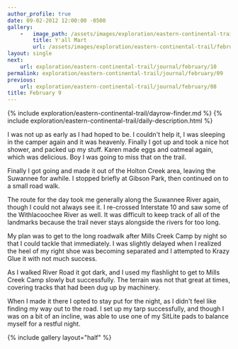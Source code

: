 ```yaml
---
author_profile: true
date: 09-02-2012 12:00:00 -0500
gallery:
    -   image_path: /assets/images/exploration/eastern-continental-trail/february/small/9-1.jpg
        title: Y'all Mart
        url: /assets/images/exploration/eastern-continental-trail/february/large/9-1.jpg
layout: single
next:
    url: exploration/eastern-continental-trail/journal/february/10
permalink: exploration/eastern-continental-trail/journal/february/09
previous:
    url: exploration/eastern-continental-trail/journal/february/08
title: February 9
---
```

{% include exploration/eastern-continental-trail/dayrow-finder.md %}
{% include exploration/eastern-continental-trail/daily-description.html %}

I was not up as early as I had hoped to be. I couldn't help it, I was sleeping in the camper again and it was heavenly. Finally I got up and took a nice hot shower, and packed up my stuff. Karen made eggs and oatmeal again, which was delicious. Boy I was going to miss that on the trail.

Finally I got going and made it out of the Holton Creek area, leaving the Suwannee for awhile. I stopped briefly at Gibson Park, then continued on to a small road walk.

The route for the day took me generally along the Suwannee River again, though I could not always see it. I re-crossed Interstate 10 and saw some of the Withlacoochee River as well. It was difficult to keep track of all of the landmarks because the trail never stays alongside the rivers for too long.

My plan was to get to the long roadwalk after Mills Creek Camp by night so that I could tackle that immediately. I was slightly delayed when I realized the heel of my right shoe was becoming separated and I attempted to Krazy Glue it with not much success.

As I walked River Road it got dark, and I used my flashlight to get to Mills Creek Camp slowly but successfully. The terrain was not that great at times, covering tracks that had been dug up by machinery.

When I made it there I opted to stay put for the night, as I didn't feel like finding my way out to the road. I set up my tarp successfully, and though I was on a bit of an incline, was able to use one of my SitLite pads to balance myself for a restful night.

{% include gallery layout="half" %}